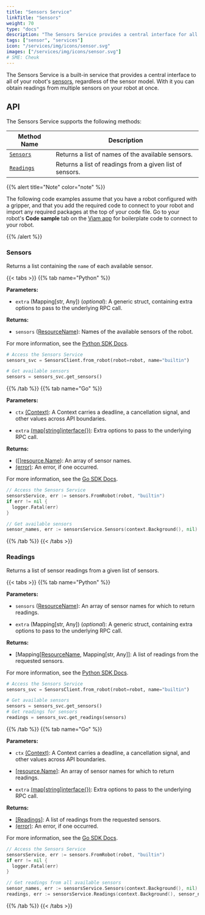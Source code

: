 ```yaml
---
title: "Sensors Service"
linkTitle: "Sensors"
weight: 70
type: "docs"
description: "The Sensors Service provides a central interface for all of your robot's sensors."
tags: ["sensor", "services"]
icon: "/services/img/icons/sensor.svg"
images: ["/services/img/icons/sensor.svg"]
# SME: Cheuk
---
```


The Sensors Service is a built-in service that provides a central interface to all of your robot's [sensors](/components/sensor), regardless of the sensor model.
With it you can obtain readings from multiple sensors on your robot at once.

## API

The Sensors Service supports the following methods:

Method Name | Description
----------- | -----------
[`Sensors`](#sensors) | Returns a list of names of the available sensors.
[`Readings`](#readings) | Returns a list of readings from a given list of sensors.

{{% alert title="Note" color="note" %}}

The following code examples assume that you have a robot configured with a gripper, and that you add the required code to connect to your robot and import any required packages at the top of your code file.
Go to your robot's **Code sample** tab on the [Viam app](https://app.viam.com) for boilerplate code to connect to your robot.

{{% /alert %}}

### Sensors

Returns a list containing the `name` of each available sensor.

{{< tabs >}}
{{% tab name="Python" %}}

**Parameters:**

- `extra` (Mapping[str, Any]) (*optional*): A generic struct, containing extra options to pass to the underlying RPC call.

**Returns:**

- `sensors` ([ResourceName](https://python.viam.dev/autoapi/viam/gen/common/v1/common_pb2/index.html#viam.gen.common.v1.common_pb2.ResourceName)): Names of the available sensors of the robot.

For more information, see the [Python SDK Docs](https://python.viam.dev/autoapi/viam/services/sensors/index.html#viam.services.sensors.SensorsClient.get_sensors).

```python {class="line-numbers linkable-line-numbers"}
# Access the Sensors Service
sensors_svc = SensorsClient.from_robot(robot=robot, name="builtin")

# Get available sensors
sensors = sensors_svc.get_sensors()
```

{{% /tab %}}
{{% tab name="Go" %}}

**Parameters:**

- `ctx` [(Context)](https://pkg.go.dev/context): A Context carries a deadline, a cancellation signal, and other values across API boundaries.

- `extra` [(map\[string\]interface{})](https://go.dev/blog/maps): Extra options to pass to the underlying RPC call.

**Returns:**

- ([][resource.Name](https://pkg.go.dev/go.viam.com/rdk/resource#Name)): An array of sensor names.
- [(error)](https://pkg.go.dev/builtin#error): An error, if one occurred.

For more information, see the [Go SDK Docs](https://pkg.go.dev/go.viam.com/rdk/services/sensors#Service).

```go {class="line-numbers linkable-line-numbers"}
// Access the Sensors Service
sensorsService, err := sensors.FromRobot(robot, "builtin")
if err != nil {
  logger.Fatal(err)
}

// Get available sensors
sensor_names, err := sensorsService.Sensors(context.Background(), nil)
```

{{% /tab %}}
{{< /tabs >}}

### Readings

Returns a list of sensor readings from a given list of sensors.

{{< tabs >}}
{{% tab name="Python" %}}

**Parameters:**

- `sensors` ([ResourceName](https://python.viam.dev/autoapi/viam/gen/common/v1/common_pb2/index.html#viam.gen.common.v1.common_pb2.ResourceName)): An array of sensor names for which to return readings.

- `extra` (Mapping[str, Any]) (*optional*): A generic struct, containing extra options to pass to the underlying RPC call.

**Returns:**

- [Mapping[[ResourceName](https://python.viam.dev/autoapi/viam/gen/common/v1/common_pb2/index.html#viam.gen.common.v1.common_pb2.ResourceName), Mapping[str, Any]]: A list of readings from the requested sensors.

For more information, see the [Python SDK Docs](https://python.viam.dev/autoapi/viam/services/sensors/index.html#viam.services.sensors.SensorsClient.get_readings).

```python {class="line-numbers linkable-line-numbers"}
# Access the Sensors Service
sensors_svc = SensorsClient.from_robot(robot=robot, name="builtin")

# Get available sensors
sensors = sensors_svc.get_sensors()
# Get readings for sensors
readings = sensors_svc.get_readings(sensors)
```

{{% /tab %}}
{{% tab name="Go" %}}

**Parameters:**

- `ctx` [(Context)](https://pkg.go.dev/context): A Context carries a deadline, a cancellation signal, and other values across API boundaries.

- [[resource.Name]](https://pkg.go.dev/go.viam.com/rdk/resource#Name): An array of sensor names for which to return readings.

- `extra` [(map\[string\]interface{})](https://go.dev/blog/maps): Extra options to pass to the underlying RPC call.

**Returns:**

- [[Readings]](https://pkg.go.dev/go.viam.com/rdk/services/sensors#Readings): A list of readings from the requested sensors.
- [(error)](https://pkg.go.dev/builtin#error): An error, if one occurred.

For more information, see the [Go SDK Docs](https://pkg.go.dev/go.viam.com/rdk/services/sensors#Service).

```go {class="line-numbers linkable-line-numbers"}
// Access the Sensors Service
sensorsService, err := sensors.FromRobot(robot, "builtin")
if err != nil {
  logger.Fatal(err)
}

// Get readings from all available sensors
sensor_names, err := sensorsService.Sensors(context.Background(), nil)
readings, err := sensorsService.Readings(context.Background(), sensor_names, nil)
```

{{% /tab %}}
{{< /tabs >}}
